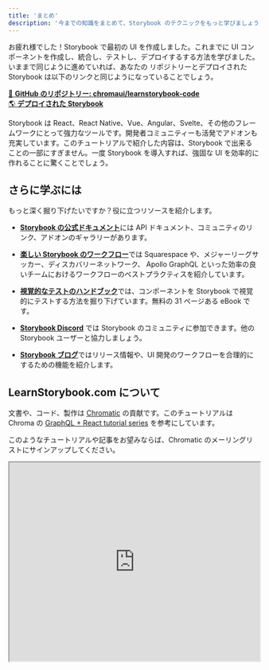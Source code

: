 ```yaml
---
title: 'まとめ'
description: '今までの知識をまとめて、Storybook のテクニックをもっと学びましょう'
---
```


お疲れ様でした！Storybook で最初の UI を作成しました。これまでに UI コンポーネントを作成し、統合し、テストし、デプロイするする方法を学びました。いままで同じように進めていれば、あなたの リポジトリーとデプロイされた Storybook は以下のリンクと同じようになっていることでしょう。

[📕 **GitHub のリポジトリー: chromaui/learnstorybook-code**](https://github.com/chromaui/learnstorybook-code)
<br/>
[🌎 **デプロイされた Storybook**](https://clever-banach-415c03.netlify.com/)

Storybook は React、React Native、Vue、Angular、Svelte、その他のフレームワークにとって強力なツールです。開発者コミュニティーも活発でアドオンも充実しています。このチュートリアルで紹介した内容は、Storybook で出来ることの一部にすぎません。一度 Storybook を導入すれば、強固な UI を効率的に作れることに驚くことでしょう。

## さらに学ぶには

もっと深く掘り下げたいですか？役に立つリソースを紹介します。

- [**Storybook の公式ドキュメント**](https://storybook.js.org/basics/introduction/)には API ドキュメント、コミュニティのリンク、アドオンのギャラリーがあります。

- [**楽しい Storybook のワークフロー**](https://blog.hichroma.com/the-delightful-storybook-workflow-b322b76fd07)では Squarespace や、メジャーリーグサッカー、ディスカバリーネットワーク、 Apollo GraphQL といった効率の良いチームにおけるワークフローのベストプラクティスを紹介しています。

- [**視覚的なテストのハンドブック**](https://www.chromatic.com/book/visual-testing-handbook)では、コンポーネントを Storybook で視覚的にテストする方法を掘り下げています。無料の 31 ページある eBook です。

- [**Storybook Discord**](https://discord.gg/UUt2PJb) では Storybook のコミュニティに参加できます。他の Storybook ユーザーと協力しましょう。

- [**Storybook ブログ**](https://medium.com/storybookjs)ではリリース情報や、UI 開発のワークフローを合理的にするための機能を紹介します。

## LearnStorybook.com について

文書や、コード、製作は [Chromatic](http://blog.hichroma.com/) の貢献です。このチュートリアルは Chroma の [GraphQL + React tutorial series](https://blog.hichroma.com/graphql-react-tutorial-part-1-6-d0691af25858) を参考にしています。

このようなチュートリアルや記事をお望みならば、Chromatic のメーリングリストにサインアップしてください。

<iframe style="height:400px;width:100%;max-width:800px;margin:0px auto;" src="https://upscri.be/bface0?as_embed"></iframe>
